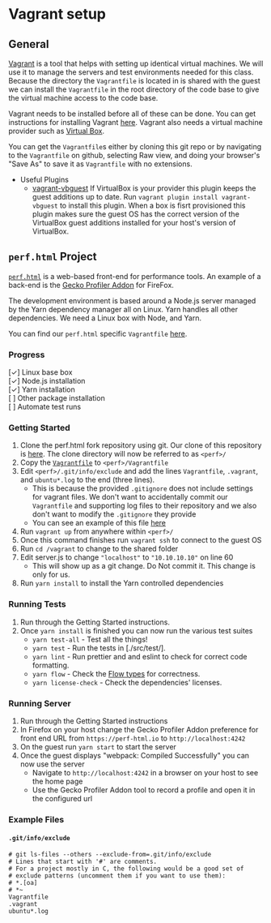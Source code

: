 # Vagrant setup

## General

[Vagrant][vagrant] is a tool that helps with setting up identical virtual
machines. We will use it to manage the servers and test environments needed for
this class. Because the directory the `Vagrantfile` is located in is shared with
the guest we can install the `Vagrantfile` in the root directory of the code
base to give the virtual machine access to the code base.

Vagrant needs to be installed before all of these can be done. You can get
instructions for installing Vagrant [here][vagrant_install]. Vagrant also needs
a virtual machine provider such as [Virtual Box][vbox].

You can get the `Vagrantfile`s either by cloning this git repo or by navigating
to the `Vagrantfile` on github, selecting Raw view, and doing your browser's
"Save As" to save it as `Vagrantfile` with no extensions.

* Useful Plugins
    * [vagrant-vbguest][vbguest] If VirtualBox is your provider this plugin
      keeps the guest additions up to date. Run `vagrant plugin install
      vagrant-vbguest` to install this plugin. When a box is fisrt provisioned
      this plugin makes sure the guest OS has the correct version of the
      VirtualBox guest additions installed for your host's version of
      VirtualBox.

## `perf.html` Project

[`perf.html`][perf] is a web-based front-end for performance tools. An
example of a back-end is the [Gecko Profiler Addon][gecko] for FireFox.

The development environment is based around a Node.js server managed by the Yarn
dependency manager all on Linux. Yarn handles all other dependencies. We need a
Linux box with Node, and Yarn.

You can find our `perf.html` specific `Vagrantfile` [here][perf_vagrant].

### Progress

[✓] Linux base box<br/>
[✓] Node.js installation<br/>
[✓] Yarn installation<br/>
[ ] Other package installation<br/>
[ ] Automate test runs

### Getting Started

1. Clone the perf.html fork repository using git. Our clone of this repository
   is [here][ourfork]. The clone directory will now be referred to as `<perf>/`
2. Copy the [`Vagrantfile`][perf_vagrant] to `<perf>/Vagrantfile`
3. Edit `<perf>/.git/info/exclude` and add the lines `Vagrantfile`, `.vagrant`,
   and `ubuntu*.log` to the end (three lines).
    * This is because the provided `.gitignore` does not include settings for
      vagrant files. We don't want to accidentally commit our `Vagrantfile` and
      supporting log files to their repository and we also don't want to modify
      the `.gitignore` they provide
    * You can see an example of this file [here](#gitinfoexclude)
4. Run `vagrant up` from anywhere within `<perf>/`
5. Once this command finishes run `vagrant ssh` to connect to the guest OS
6. Run `cd /vagrant` to change to the shared folder
7. Edit server.js to change `"localhost"` to `"10.10.10.10"` on line 60
    * This will show up as a git change. Do Not commit it. This change is only
    for us.
8. Run `yarn install` to install the Yarn controlled dependencies

### Running Tests

1. Run through the Getting Started instructions.
2. Once `yarn install` is finished you can now run the various test suites
    * `yarn test-all` - Test all the things!
    * `yarn test` - Run the tests in [./src/test/].
    * `yarn lint` - Run prettier and and eslint to check for correct code formatting.
    * `yarn flow` - Check the [Flow types](https://flow.org/) for correctness.
    * `yarn license-check` - Check the dependencies' licenses.

### Running Server

1. Run through the Getting Started instructions
2. In Firefox on your host change the Gecko Profiler Addon preference for front
   end URL from `https://perf-html.io` to `http://localhost:4242`
3. On the guest run `yarn start` to start the server
4. Once the guest displays "webpack: Compiled Successfully" you can now use the server
    * Navigate to `http://localhost:4242` in a browser on your host to see the
      home page
    * Use the Gecko Profiler Addon tool to record a profile and open it in the
      configured url

### Example Files

#### `.git/info/exclude`

``` shell
# git ls-files --others --exclude-from=.git/info/exclude
# Lines that start with '#' are comments.
# For a project mostly in C, the following would be a good set of
# exclude patterns (uncomment them if you want to use them):
# *.[oa]
# *~
Vagrantfile
.vagrant
ubuntu*.log
```

[vagrant]: https://www.vagrantup.com/intro/index.html
[vagrant_install]: https://www.vagrantup.com/intro/getting-started/install.html
[vbox]: https://www.virtualbox.org/manual/ch01.html#intro-installing
[vbguest]: https://github.com/dotless-de/vagrant-vbguest
[perf]: https://github.com/devtools-html/perf.html
[ourfork]: https://github.com/CS4260-Edross/perf.html
[gecko]:  https://github.com/devtools-html/Gecko-Profiler-Addon
[perf_vagrant]: ./perf.html/Vagrantfile
